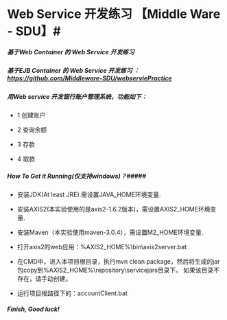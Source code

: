 # Web Service 开发练习 【Middle Ware - SDU】#

##### 基于Web Container 的 Web Service 开发练习 #####

##### 基于EJB Container 的 Web Service 开发练习 ：https://github.com/Middleware-SDU/webserviePractice #####


##### 用Web service 开发银行账户管理系统，功能如下： #####

 - 1 创建账户 

 - 2 查询余额 

 - 3 存款 

 - 4 取款
 
##### How To Get it Running(仅支持windows)？#####

 - 安装JDK(At least JRE).需设置JAVA_HOME环境变量.
 
 - 安装AXIS2(本实验使用的是axis2-1.6.2版本)，需设置AXIS2_HOME环境变量.
 
 - 安装Maven（本实验使用maven-3.0.4），需设置M2_HOME环境变量.
 
 - 打开axis2的web应用：%AXIS2_HOME%\bin\axis2server.bat
 
 - 在CMD中，进入本项目根目录，执行mvn clean package，然后将生成的jar包copy到%AXIS2_HOME%\repository\servicejars目录下。
   如果该目录不存在，请手动创建。
 
 - 运行项目根路径下的：accountClient.bat
 
 ##### Finish, Good luck! #####

